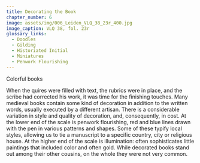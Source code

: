 ```yaml
---
title: Decorating the Book
chapter_number: 6
image: assets/img/006_Leiden_VLQ_38_23r_400.jpg
image_caption: VLQ 38, fol. 23r
glossary_links:
  - Doodles
  - Gilding
  - Historiated Initial
  - Miniatures
  - Penwork Flourishing
---
```


Colorful books

When the quires were filled with text, the rubrics were in place, and
the scribe had corrected his work, it was time for the finishing
touches. Many medieval books contain some kind of decoration in addition
to the written words, usually executed by a different artisan. There is
a considerable variation in style and quality of decoration, and,
consequently, in cost. At the lower end of the scale is penwork
flourishing, red and blue lines drawn with the pen in various patterns
and shapes. Some of these typify local styles, allowing us to tie a
manuscript to a specific country, city or religious house. At the higher
end of the scale is illumination: often sophisticates little paintings
that included color and often gold. While decorated books stand out
among their other cousins, on the whole they were not very common.
